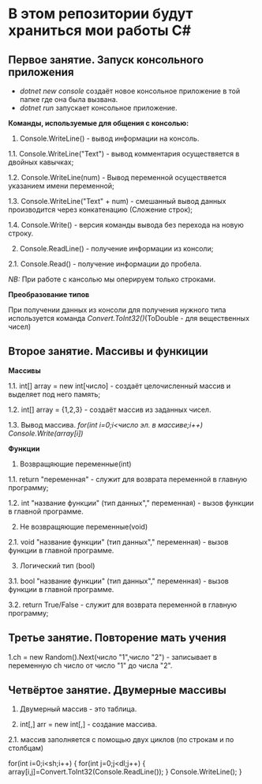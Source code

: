 # В этом репозитории будут храниться мои работы C#

## Первое занятие. Запуск консольного приложения

* *dotnet new console* создаёт новое консольное приложение в той папке где она была вызвана.
* *dotnet run* запускает консольное приложение.

**Команды, используемые для общения с консолью:**

1. Console.WriteLine() - вывод информации на консоль.

1.1. Console.WriteLine("Text") - вывод комментария осуществяется в двойных кавычках; 

1.2. Console.WriteLine(num) - Вывод переменной осуществяется указанием имени переменной;

1.3. Console.WriteLine("Text" + num) - смешанный вывод данных производится через конкатенацию (Сложение строк);

1.4. Console.Write() - версия команды вывода без перехода на новую строку.

2. Console.ReadLine() - получение информации из консоли;

2.1. Console.Read() - получение информации до пробела.

*NB:* При работе с кансолью мы оперируем только строками.

**Преобразование типов**

При получении данных из консоли для получения нужного типа используется команда *Convert.ToInt32()*(ToDouble - для вещественных чисел)

## Второе занятие. Массивы и функиции

**Массивы**

1.1. int[] array = new int[число] - создаёт целочисленный массив и выделяет под него память;

1.2. int[] array = {1,2,3} - создаёт массив из заданных чисел.

1.3. Вывод массива.
*for(int i=0;i<число эл. в массиве;i++)*
*Console.Write(array[i])*

**Функции**

1. Возвращяющие переменные(int)

1.1. return "переменная" - служит для возврата переменной в главную программу;

1.2. int "название функции" (тип данных"," переменная) - вызов функции в главной программе.

2. Не возвращяющие переменные(void)

2.1. void "название функции" (тип данных"," переменная) - вызов функции в главной программе.

3. Логический тип (bool)

3.1. bool "название функции" (тип данных"," переменная) - вызов функции в главной программе.

3.2. return True/False - служит для возврата переменной в главную программу;

## Третье занятие. Повторение мать учения

1.ch = new Random().Next(число "1",число "2") - записывает в переменную ch число от число "1" до числа "2".

## Четвёртое занятие. Двумерные массивы

1. Двумерный массив - это таблица.

2. int[,] arr = new int[,] - создание массива.

2.1. массив заполняется с помощью двух циклов (по строкам и по столбцам)

for(int i=0;i<sh;i++)
{
    for(int j=0;j<dl;j++)
    {
        array[i,j]=Convert.ToInt32(Console.ReadLine());
    }
    Console.WriteLine();
}


